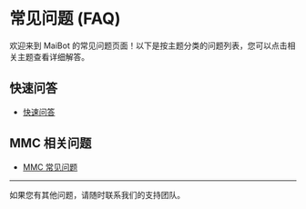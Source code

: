 # 常见问题 (FAQ)

欢迎来到 MaiBot 的常见问题页面！以下是按主题分类的问题列表，您可以点击相关主题查看详细解答。

## 快速问答
- [快速问答](./maibot/fast_q_a.md)

## MMC 相关问题
- [MMC 常见问题](./maibot/mmc_q_a.md)

---

如果您有其他问题，请随时联系我们的支持团队。
